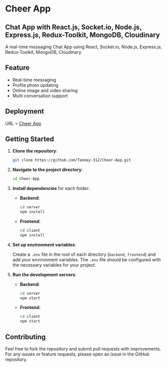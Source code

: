 ﻿# Cheer App

## Chat App with React.js, Socket.io, Node.js, Express.js, Redux-Toolkit, MongoDB, Cloudinary

A real-time messaging Chat App using React, Socket.io, Node.js, Express.js, Redux-Toolkit, MongoDB, Cloudinary.

## Feature

- Real-time messaging
- Profile photo updating
- Online image and video sharing
- Multi conversation support

## Deployment

URL = [Cheer App](https://tomato-food-delivery-tanmay-312s-projects.vercel.app/)

## Getting Started

1. **Clone the repository**:

   ```bash
   git clone https://github.com/Tanmay-312/Cheer-App.git

2. **Navigate to the project directory**:

   ```bash
   cd Cheer-App
   ```

3. **Install dependencies** for each folder:

   - **Backend**:

     ```bash
     cd server
     npm install
     ```

   - **Frontend**:

     ```bash
     cd client
     npm install
     ```

4. **Set up environment variables**:

   Create a `.env` file in the root of each directory (`backend`, `frontend`) and add your environment variables. The `.env` file should be configured with the necessary variables for your project.

5. **Run the development servers**:

   - **Backend**:

     ```bash
     cd server
     npm start
     ```

   - **Frontend**:

     ```bash
     cd client
     npm start
     ```

## Contributing

Feel free to fork the repository and submit pull requests with improvements. For any issues or feature requests, please open an issue in the GitHub repository.
